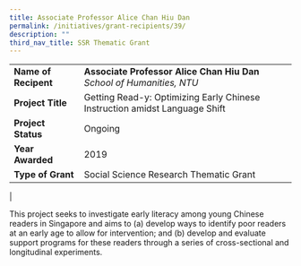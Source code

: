 ```yaml
---
title: Associate Professor Alice Chan Hiu Dan
permalink: /initiatives/grant-recipients/39/
description: ""
third_nav_title: SSR Thematic Grant
---
```


|  |  |
|---|---|
| **Name of Recipent** | **Associate Professor Alice Chan Hiu Dan**<br>_School of Humanities, NTU_ |
| **Project Title** | Getting Read-y: Optimizing Early Chinese Instruction amidst Language Shift |
| **Project Status** | Ongoing |
| **Year Awarded** | 2019 |
| **Type of Grant** | Social Science Research Thematic Grant |
|

This project seeks to investigate early literacy among young Chinese readers in Singapore and aims to (a) develop ways to identify poor readers at an early age to allow for intervention; and (b) develop and evaluate support programs for these readers through a series of cross-sectional and longitudinal experiments.
